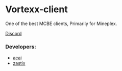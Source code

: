 # Vortexx-client
One of the best MCBE clients, Primarily for Mineplex.

[Discord](https://discord.gg/M9Q6VYvGgz)


### Developers:
- [acai](https://github.com/l2vy7/)
- [zastix](https://github.com/notzastix/)
